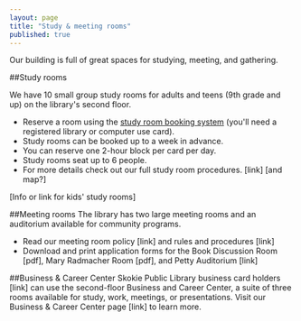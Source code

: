 ```yaml
---
layout: page
title: "Study & meeting rooms"
published: true
---
```


Our building is full of great spaces for studying, meeting, and gathering.

##Study rooms

We have 10 small group study rooms for adults and teens (9th grade and up) on the library's second floor. 
- Reserve a room using the [study room booking system](http://events.skokielibrary.info/evanced/lib/roomrequest.asp?mm=1&libnum=2&allroomscheck=1) (you'll need a registered library or computer use card).
- Study rooms can be booked up to a week in advance.
- You can reserve one 2-hour block per card per day.
- Study rooms seat up to 6 people.
- For more details check out our full study room procedures. [link] [and map?]

[Info or link for kids' study rooms]

##Meeting rooms
The library has two large meeting rooms and an auditorium available for community programs. 
- Read our meeting room policy [link] and rules and procedures [link]
- Download and print application forms for the Book Discussion Room [pdf], Mary Radmacher Room [pdf], and Petty Auditorium [link]

##Business & Career Center
Skokie Public Library business card holders [link] can use the second-floor Business and Career Center, a suite of three rooms available for study, work, meetings, or presentations. Visit our Business & Career Center page [link] to learn more.

